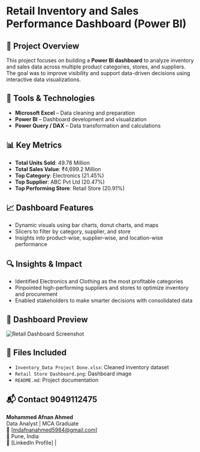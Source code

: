 # Retail Inventory and Sales Performance Dashboard (Power BI)

## 📌 Project Overview
This project focuses on building a **Power BI dashboard** to analyze inventory and sales data across multiple product categories, stores, and suppliers. The goal was to improve visibility and support data-driven decisions using interactive data visualizations.

## 🧰 Tools & Technologies
- **Microsoft Excel** – Data cleaning and preparation
- **Power BI** – Dashboard development and visualization
- **Power Query / DAX** – Data transformation and calculations

## 📊 Key Metrics
- **Total Units Sold**: 49.78 Million  
- **Total Sales Value**: ₹4,699.2 Million  
- **Top Category**: Electronics (21.45%)  
- **Top Supplier**: ABC Pvt Ltd (20.47%)  
- **Top Performing Store**: Retail Store (20.91%)

## 📈 Dashboard Features
- Dynamic visuals using bar charts, donut charts, and maps
- Slicers to filter by category, supplier, and store
- Insights into product-wise, supplier-wise, and location-wise performance

## 🔍 Insights & Impact
- Identified Electronics and Clothing as the most profitable categories
- Pinpointed high-performing suppliers and stores to optimize inventory and procurement
- Enabled stakeholders to make smarter decisions with consolidated data

## 📸 Dashboard Preview
![Retail Dashboard Screenshot](Retail%20Store%20Dashboar.png)

## 📂 Files Included
- `Inventory_Data Project Done.xlsx`: Cleaned inventory dataset
- `Retail Store Dashboard.png`: Dashboard image
- `README.md`: Project documentation

## 📬 Contact 9049112475
**Mohammed Afnan Ahmed**  
Data Analyst | MCA Graduate  
📧 [mdafnanahmed5984@gmail.com]  
📍 Pune, India  
📎 [LinkedIn Profile] |

